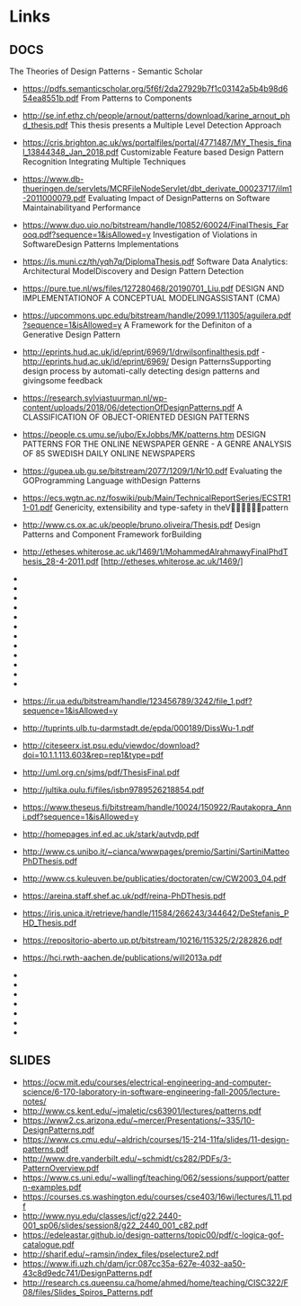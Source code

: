# Links

## DOCS

The Theories of Design Patterns - Semantic Scholar
* https://pdfs.semanticscholar.org/5f6f/2da27929b7f1c03142a5b4b98d654ea8551b.pdf
From Patterns to Components
* http://se.inf.ethz.ch/people/arnout/patterns/download/karine_arnout_phd_thesis.pdf
This thesis presents a Multiple Level Detection Approach
* https://cris.brighton.ac.uk/ws/portalfiles/portal/4771487/MY_Thesis_final_13844348_Jan_2018.pdf
Customizable Feature based Design Pattern Recognition Integrating Multiple Techniques
* https://www.db-thueringen.de/servlets/MCRFileNodeServlet/dbt_derivate_00023717/ilm1-2011000079.pdf
Evaluating Impact of DesignPatterns on Software Maintainabilityand Performance
* https://www.duo.uio.no/bitstream/handle/10852/60024/FinalThesis_Farooq.pdf?sequence=1&isAllowed=y
Investigation of Violations in SoftwareDesign Patterns Implementations
* https://is.muni.cz/th/yqh7q/DiplomaThesis.pdf
Software Data Analytics: Architectural ModelDiscovery and Design Pattern Detection
* https://pure.tue.nl/ws/files/127280468/20190701_Liu.pdf
DESIGN AND IMPLEMENTATIONOF A CONCEPTUAL MODELINGASSISTANT (CMA)
* https://upcommons.upc.edu/bitstream/handle/2099.1/11305/aguilera.pdf?sequence=1&isAllowed=y
A Framework for the Definiton of a Generative Design Pattern 
* http://eprints.hud.ac.uk/id/eprint/6969/1/drwilsonfinalthesis.pdf -http://eprints.hud.ac.uk/id/eprint/6969/
Design PatternsSupporting   design   process   by   automati-cally  detecting  design  patterns  and  givingsome feedback
* https://research.sylviastuurman.nl/wp-content/uploads/2018/06/detectionOfDesignPatterns.pdf
A CLASSIFICATION OF OBJECT-ORIENTED DESIGN PATTERNS
* https://people.cs.umu.se/jubo/ExJobbs/MK/patterns.htm
DESIGN PATTERNS FOR THE ONLINE NEWSPAPER GENRE - A GENRE ANALYSIS OF 85 SWEDISH DAILY ONLINE NEWSPAPERS
* https://gupea.ub.gu.se/bitstream/2077/1209/1/Nr10.pdf
Evaluating the GOProgramming Language withDesign Patterns
* https://ecs.wgtn.ac.nz/foswiki/pub/Main/TechnicalReportSeries/ECSTR11-01.pdf
Genericity, extensibility and type-safety in theVpattern
* http://www.cs.ox.ac.uk/people/bruno.oliveira/Thesis.pdf
Design Patterns and Component Framework forBuilding
* http://etheses.whiterose.ac.uk/1469/1/MohammedAlrahmawyFinalPhdThesis_28-4-2011.pdf [http://etheses.whiterose.ac.uk/1469/]

* 
*  
*
* 
* 
* 
* 
* 
*  
*
* 
* 
* https://ir.ua.edu/bitstream/handle/123456789/3242/file_1.pdf?sequence=1&isAllowed=y
* http://tuprints.ulb.tu-darmstadt.de/epda/000189/DissWu-1.pdf
* http://citeseerx.ist.psu.edu/viewdoc/download?doi=10.1.1.113.603&rep=rep1&type=pdf
* http://uml.org.cn/sjms/pdf/ThesisFinal.pdf
* http://jultika.oulu.fi/files/isbn9789526218854.pdf
* https://www.theseus.fi/bitstream/handle/10024/150922/Rautakopra_Anni.pdf?sequence=1&isAllowed=y
* http://homepages.inf.ed.ac.uk/stark/autvdp.pdf
* http://www.cs.unibo.it/~cianca/wwwpages/premio/Sartini/SartiniMatteoPhDThesis.pdf
* http://www.cs.kuleuven.be/publicaties/doctoraten/cw/CW2003_04.pdf
* https://areina.staff.shef.ac.uk/pdf/reina-PhDThesis.pdf
* https://iris.unica.it/retrieve/handle/11584/266243/344642/DeStefanis_PHD_Thesis.pdf
* https://repositorio-aberto.up.pt/bitstream/10216/115325/2/282826.pdf
* https://hci.rwth-aachen.de/publications/will2013a.pdf
* 
*  
*
* 
* 
* 
* 

## SLIDES

* https://ocw.mit.edu/courses/electrical-engineering-and-computer-science/6-170-laboratory-in-software-engineering-fall-2005/lecture-notes/
* http://www.cs.kent.edu/~jmaletic/cs63901/lectures/patterns.pdf
* https://www2.cs.arizona.edu/~mercer/Presentations/~335/10-DesignPatterns.pdf
* https://www.cs.cmu.edu/~aldrich/courses/15-214-11fa/slides/11-design-patterns.pdf
* http://www.dre.vanderbilt.edu/~schmidt/cs282/PDFs/3-PatternOverview.pdf
* https://www.cs.uni.edu/~wallingf/teaching/062/sessions/support/pattern-examples.pdf
* https://courses.cs.washington.edu/courses/cse403/16wi/lectures/L11.pdf
* http://www.nyu.edu/classes/jcf/g22.2440-001_sp06/slides/session8/g22_2440_001_c82.pdf
* https://edeleastar.github.io/design-patterns/topic00/pdf/c-logica-gof-catalogue.pdf
* http://sharif.edu/~ramsin/index_files/pselecture2.pdf
* https://www.ifi.uzh.ch/dam/jcr:087cc35a-627e-4032-aa50-43c8d9edc741/DesignPatterns.pdf
* http://research.cs.queensu.ca/home/ahmed/home/teaching/CISC322/F08/files/Slides_Spiros_Patterns.pdf
